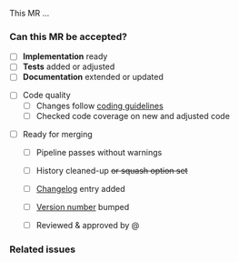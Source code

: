 <!-- Use this template for small MRs or if other templates do not fit. -->

<!-- 1 - Add a description of what this MR does. -->
This MR ...


### Can this MR be accepted?
<!-- 2 - Fill in the checklist below. -->

<!-- Progress: If desired, give a more detailed overview of the progress -->
- [ ] **Implementation** ready
- [ ] **Tests** added or adjusted
- [ ] **Documentation** extended or updated

<!-- Code Quality: Add or ~~striketrough~~ points, if it makes sense -->
- [ ] Code quality
    - [ ] Changes follow [coding guidelines](CONTRIBUTING.md#coding-guidelines)
    - [ ] Checked code coverage on new and adjusted code

<!-- Criteria for merging -->
- [ ] Ready for merging
    - [ ] Pipeline passes without warnings
    - [ ] History cleaned-up ~~or squash option set~~ <!-- how you prefer -->
    - [ ] [Changelog](CHANGELOG.md) entry added
    - [ ] [Version number](utopya/__init__.py) bumped <!-- if applicable -->
    - [ ] Reviewed & approved by @  <!-- mention reviewer(s) here -->


### Related issues
<!-- 3 - If applicable, mention related issues here, otherwise delete. -->

<!-- 4 - When ready for review, remove the WIP status & assign a reviewer -->
